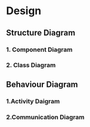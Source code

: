 # Design

## Structure Diagram

### 1. Component Diagram

### 2. Class Diagram



## Behaviour Diagram

### 1.Activity Daigram

### 2.Communication Diagram


